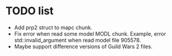 TODO list
=========

* Add prp2 struct to mapc chunk.
* Fix error when read some model MODL chunk.
Example, error std::invalid_argument when read model file 905578.
* Maybe support difference versions of Guild Wars 2 files.
